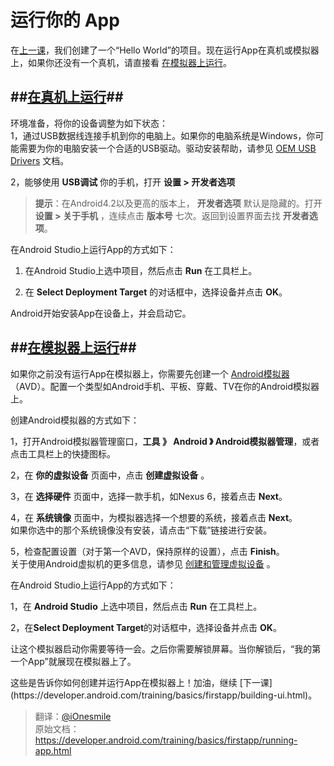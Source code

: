 # 运行你的 App

在[上一课](https://developer.android.com/training/basics/firstapp/creating-project.html)，我们创建了一个“Hello World”的项目。现在运行App在真机或模拟器上，如果你还没有一个真机，请直接看 [在模拟器上运行](#2)。

##[在真机上运行](#1)##
---
环境准备，将你的设备调整为如下状态：   
1，通过USB数据线连接手机到你的电脑上。如果你的电脑系统是Windows，你可能需要为你的电脑安装一个合适的USB驱动。驱动安装帮助，请参见 [OEM USB Drivers](https://developer.android.com/studio/run/oem-usb.html) 文档。   

2，能够使用 **USB调试** 你的手机，打开 **设置 > 开发者选项**

>**提示**：在Android4.2以及更高的版本上， **开发者选项** 默认是隐藏的。打开 **设置 > 关于手机** ，连续点击 **版本号** 七次。返回到设置界面去找 **开发者选项**。   


在Android Studio上运行App的方式如下：   

1. 在Android Studio上选中项目，然后点击  **Run** 在工具栏上。  

2. 在 **Select Deployment Target** 的对话框中，选择设备并点击 **OK**。   

Android开始安装App在设备上，并会启动它。


##[在模拟器上运行](#2)##
---
如果你之前没有运行App在模拟器上，你需要先创建一个 [Android模拟器](https://developer.android.com/tools/devices/index.html) （AVD）。配置一个类型如Android手机、平板、穿戴、TV在你的Android模拟器上。   

创建Android模拟器的方式如下：   

1，打开Android模拟器管理窗口，**工具 》 Android 》 Android模拟器管理**，或者点击工具栏上的快捷图标。  
 
2，在 **你的虚拟设备** 页面中，点击 **创建虚拟设备** 。   

3，在 **选择硬件** 页面中，选择一款手机，如Nexus 6，接着点击 **Next**。   

4，在 **系统镜像** 页面中，为模拟器选择一个想要的系统，接着点击 **Next**。   
如果你选中的那个系统镜像没有安装，请点击“下载”链接进行安装。   

5，检查配置设置（对于第一个AVD，保持原样的设置），点击 **Finish**。   
关于使用Android虚拟机的更多信息，请参见 [创建和管理虚拟设备](https://developer.android.com/studio/run/managing-avds.html) 。   

在Android Studio上运行App的方式如下：   

1，在 **Android Studio** 上选中项目，然后点击 **Run** 在工具栏上。   

2，在**Select Deployment Target**的对话框中，选择设备并点击 **OK**。

<p>让这个模拟器启动你需要等待一会。之后你需要解锁屏幕。当你解锁后，“我的第一个App”就展现在模拟器上了。
<p>这些是告诉你如何创建并运行App在模拟器上！加油，继续 [下一课](https://developer.android.com/training/basics/firstapp/building-ui.html)。


>翻译：[@iOnesmile](https://github.com/iOnesmile)    
原始文档：<https://developer.android.com/training/basics/firstapp/running-app.html>
